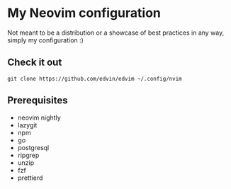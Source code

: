 # My Neovim configuration

Not meant to be a distribution or a showcase of best practices in any way, simply my configuration :)

## Check it out

```
git clone https://github.com/edvin/edvim ~/.config/nvim
```

## Prerequisites

- neovim nightly
- lazygit
- npm
- go
- postgresql
- ripgrep
- unzip
- fzf
- prettierd
